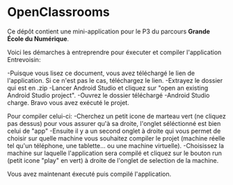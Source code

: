 # OpenClassrooms

Ce dépôt contient une mini-application pour le P3 du parcours **Grande École du Numérique**.

Voici les démarches à entreprendre pour éxecuter et compiler l'application Entrevoisin:

-Puisque vous lisez ce document, vous avez téléchargé le lien de l'application. Si ce n'est pas le cas, téléchargez le lien.
-Extrayez le dossier qui est en .zip
-Lancer Android Studio et cliquez sur "open an existing Android Studio project".
-Ouvrez le dossier téléchargé
-Android Studio charge. Bravo vous avez exécuté le projet.

Pour compiler celui-ci:
-Cherchez un petit icone de marteau vert (ne cliquez pas dessus) pour vous assurer qu'à sa droite, l'onglet séléctionné est bien celui de "app"
-Ensuite il y a un second onglet à droite qui vous permet de choisir sur quelle machine vous souhaitez compiler le projet (machine réelle tel qu'un téléphone,
 une tablette... ou une machine virtuelle).
-Choisissez la machine sur laquelle l'application sera compilé et cliquez sur le bouton run (petit icone "play" en vert) à droite de l'onglet de selection de la machine.

Vous avez maintenant éxecuté puis compilé l'application. 